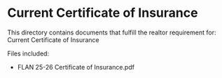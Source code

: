 # Current Certificate of Insurance

This directory contains documents that fulfill the realtor requirement for:
Current Certificate of Insurance

Files included:
- FLAN 25-26 Certificate of Insurance.pdf
